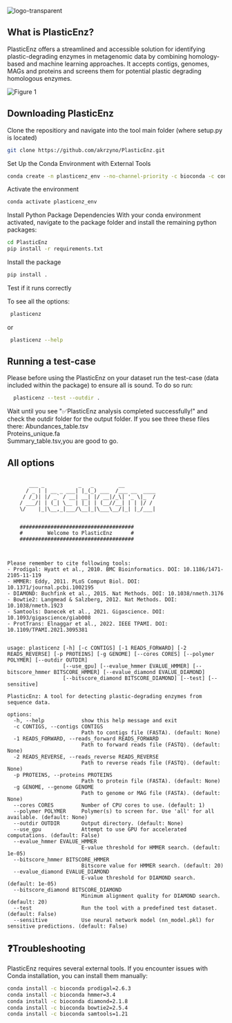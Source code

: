 ![logo-transparent](https://github.com/user-attachments/assets/bb5be2a1-3783-457e-85d8-e2278691697a)

## What is PlasticEnz?
PlasticEnz offers a streamlined and accessible solution for identifying plastic-degrading enzymes in metagenomic data by combining homology-based and machine learning approaches. 
It accepts contigs, genomes, MAGs and proteins and screens them for potential plastic degrading homologous enzymes.

![Figure 1](https://github.com/user-attachments/assets/3291f071-7194-463b-93b8-aab7e2f03c3f)


## Downloading PlasticEnz

Clone the repositiory and navigate into the tool main folder (where setup.py is located)
```bash
git clone https://github.com/akrzyno/PlasticEnz.git
```
Set Up the Conda Environment with External Tools
 ```bash
conda create -n plasticenz_env --no-channel-priority -c bioconda -c conda-forge -c defaults python=3.11 libffi=3.4.2 prodigal hmmer diamond bowtie2 samtools
```
Activate the environment
```bash
conda activate plasticenz_env
```
Install Python Package Dependencies
With your conda environment activated, navigate to the package folder and install the remaining python packages:
```bash
cd PlasticEnz
pip install -r requirements.txt
```
Install the package
```bash
pip install .
```
Test if it runs correctly

  To see all the options:
 ```bash
  plasticenz
 ```
or
 ```bash
  plasticenz --help
 ```

## Running a test-case
Please before using the PlasticEnz on your dataset run the test-case (data included within the package) to ensure all is sound. To do so run:

```bash
  plasticenz --test --outdir .
```
Wait until you see "✅PlasticEnz analysis completed successfully!" and check the outdir folder for the output folder. 
If you see three these files there: 
Abundances_table.tsv	
Proteins_unique.fa	
Summary_table.tsv,you are good to go.
## All options
```

       ___ _           _   _        __          
      / _ | | __ _ ___| |_(_) ___  /___ __  ____
     / /_)| |/ _` / __| __| |/ __|/_\| '_ \|_  /
    / ___/| | (_| \__ | |_| | (__//__| | | |/ / 
    \/    |_|\__,_|___/\__|_|\___\__/|_| |_/___|
                                                
    
    #####################################
    #        Welcome to PlasticEnz      #
    #####################################
    
    

Please remember to cite following tools:
- Prodigal: Hyatt et al., 2010. BMC Bioinformatics. DOI: 10.1186/1471-2105-11-119
- HMMER: Eddy, 2011. PLoS Comput Biol. DOI: 10.1371/journal.pcbi.1002195
- DIAMOND: Buchfink et al., 2015. Nat Methods. DOI: 10.1038/nmeth.3176
- Bowtie2: Langmead & Salzberg, 2012. Nat Methods. DOI: 10.1038/nmeth.1923
- Samtools: Danecek et al., 2021. Gigascience. DOI: 10.1093/gigascience/giab008
- ProtTrans: Elnaggar et al., 2022. IEEE TPAMI. DOI: 10.1109/TPAMI.2021.3095381


usage: plasticenz [-h] [-c CONTIGS] [-1 READS_FORWARD] [-2 READS_REVERSE] [-p PROTEINS] [-g GENOME] [--cores CORES] [--polymer POLYMER] [--outdir OUTDIR]
                  [--use_gpu] [--evalue_hmmer EVALUE_HMMER] [--bitscore_hmmer BITSCORE_HMMER] [--evalue_diamond EVALUE_DIAMOND]
                  [--bitscore_diamond BITSCORE_DIAMOND] [--test] [--sensitive]

PlasticEnz: A tool for detecting plastic-degrading enzymes from sequence data.

options:
  -h, --help            show this help message and exit
  -c CONTIGS, --contigs CONTIGS
                        Path to contigs file (FASTA). (default: None)
  -1 READS_FORWARD, --reads_forward READS_FORWARD
                        Path to forward reads file (FASTQ). (default: None)
  -2 READS_REVERSE, --reads_reverse READS_REVERSE
                        Path to reverse reads file (FASTQ). (default: None)
  -p PROTEINS, --proteins PROTEINS
                        Path to protein file (FASTA). (default: None)
  -g GENOME, --genome GENOME
                        Path to genome or MAG file (FASTA). (default: None)
  --cores CORES         Number of CPU cores to use. (default: 1)
  --polymer POLYMER     Polymer(s) to screen for. Use 'all' for all available. (default: None)
  --outdir OUTDIR       Output directory. (default: None)
  --use_gpu             Attempt to use GPU for accelerated computations. (default: False)
  --evalue_hmmer EVALUE_HMMER
                        E-value threshold for HMMER search. (default: 1e-05)
  --bitscore_hmmer BITSCORE_HMMER
                        Bitscore value for HMMER search. (default: 20)
  --evalue_diamond EVALUE_DIAMOND
                        E-value threshold for DIAMOND search. (default: 1e-05)
  --bitscore_diamond BITSCORE_DIAMOND
                        Minimum alignment quality for DIAMOND search. (default: 20)
  --test                Run the tool with a predefined test dataset. (default: False)
  --sensitive           Use neural network model (nn_model.pkl) for sensitive predictions. (default: False)
```
## ❓Troubleshooting

PlasticEnz requires several external tools. If you encounter issues with Conda installation, you can install them manually:
```bash
conda install -c bioconda prodigal=2.6.3
conda install -c bioconda hmmer=3.4
conda install -c bioconda diamond=2.1.8
conda install -c bioconda bowtie2=2.5.4
conda install -c bioconda samtools=1.21
 ```



